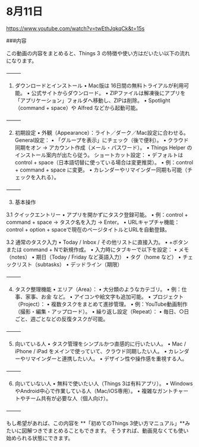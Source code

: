 # 8月11日
https://www.youtube.com/watch?v=twEthJqkqCk&t=15s

###内容

この動画の内容をまとめると、Things 3 の特徴や使い方はだいたい以下の流れになります。

⸻

1. ダウンロードとインストール
	•	Mac版は 16日間の無料トライアルが利用可能。
	•	公式サイトからダウンロード。
	•	ZIPファイルは解凍後にアプリを「アプリケーション」フォルダへ移動し、ZIPは削除。
	•	Spotlight（command + space）や Alfred などから起動可能。

⸻

2. 初期設定
	•	外観（Appearance）：ライト／ダーク／Mac設定に合わせる。
	General設定：
	•	「グループを表示」にチェック（後で便利）。
	•	クラウド同期をオン → アカウント作成（メール・パスワード）。
	•	Things Helper のインストール案内が出たら従う。
	ショートカット設定：
	•	デフォルトは control + space（日本語切替に使っている場合は変更推奨）。
	•	例：control + command + space に変更。
	•	カレンダーやリマインダー同期も可能（チェックを入れる）。

⸻

3. 基本操作

3.1 クイックエントリー
	•	アプリを開かずにタスク登録可能。
	•	例：control + command + space → タスク名を入力 → Enter。
	•	URLキャプチャ機能：control + option + spaceで現在のページタイトルとURLを自動登録。

3.2 通常のタスク入力
	•	Today / Inbox / その他リストに直接入力。
	•	+ボタン または command + Nで新規作成。
	•	入力時にタブキーで以下を設定：
	•	メモ（notes）
	•	期日（Today / Friday など英語入力）
	•	タグ（home など）
	•	チェックリスト（subtasks）
	•	デッドライン（期限）

⸻

4. タスク整理機能
	•	エリア（Area）：
	•	大分類のようなカテゴリ。
	•	例：仕事、家事、お金 など。
	•	アイコンや絵文字も追加可能。
	•	プロジェクト（Project）：
	•	複数タスクをまとめて進捗管理。
	•	例：YouTube動画制作（撮影・編集・アップロード）。
	•	繰り返し設定（Repeat）：
	•	毎日、○日ごと、週ごとなどの反復タスクが可能。

⸻

5. 向いている人
	•	タスク管理をシンプルかつ直感的に行いたい人。
	•	Mac / iPhone / iPad をメインで使っていて、クラウド同期したい人。
	•	カレンダーやリマインダーと連携したい人。
	•	デザイン性や操作感を重視する人。

⸻

6. 向いていない人
	•	無料で使いたい人（Things 3は有料アプリ）。
	•	WindowsやAndroid中心で作業している人（Mac/iOS専用）。
	•	複雑なガントチャートやチーム共有が必要な人（個人向け）。

⸻

もし希望があれば、この内容を **「初めてのThings 3使い方マニュアル」**みたいに図解つきでまとめることもできます。
そうすれば、動画見なくても使い始められる状態にできます。